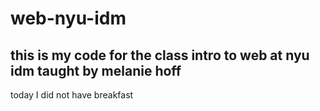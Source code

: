 # web-nyu-idm

## this is my code for the class intro to web at nyu idm taught by melanie hoff

today I did not have breakfast
